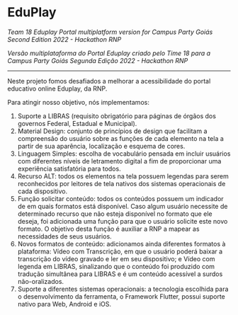 # EduPlay

_Team 18 Eduplay Portal multiplatform version for Campus Party Goiás Second Edition 2022 - Hackathon RNP_

_Versão multiplataforma do Portal Eduplay criado pelo Time 18 para a Campus Party Goiás Segunda Edição 2022 - Hackathon RNP_

***

Neste projeto fomos desafiados a melhorar a acessibilidade do portal educativo online Eduplay, da RNP. 

Para atingir nosso objetivo, nós implementamos:
1. Suporte a LIBRAS (requisito obrigatório para páginas de órgãos dos governos Federal, Estadual e Municipal).
2. Material Design: conjunto de princípios de design que facilitam a compreensão do usuário sobre as funções de cada elemento na tela a partir de sua aparência, localização e esquema de cores.
3. Linguagem Simples: escolha de vocabulário pensada em incluir usuários com diferentes níveis de letramento digital a fim de proporcionar uma experiência satisfatória para todos.
4. Recurso ALT: todos os elementos na tela possuem legendas para serem reconhecidos por leitores de tela nativos dos sistemas operacionais de cada dispositivo.
5. Função solicitar conteúdo: todos os conteúdos possuem um indicador de em quais formatos está disponível. Caso algum usuário necessite de determinado recurso que não esteja disponível no formato que ele deseja, foi adicionada uma função para que o usuário solicite este novo formato. O objetivo desta função é auxiliar a RNP a mapear as necessidades de seus usuários.
6. Novos formatos de conteúdo: adicionamos ainda diferentes formatos à plataforma: Vídeo com Transcrição, em que o usuário poderá baixar a transcrição do vídeo gravado e ler em seu dispositivo; e Vídeo com legenda em LIBRAS, sinalizando que o conteúdo foi produzido com tradução simultânea para LIBRAS e é um conteúdo acessível a surdos não-oralizados.
7. Suporte a diferentes sistemas operacionais: a tecnologia escolhida para o desenvolvimento da ferramenta, o Framework Flutter, possui suporte nativo para Web, Android e iOS.
